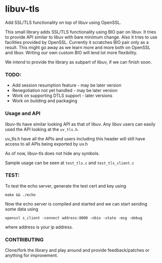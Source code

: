 # libuv-tls
Add SSL/TLS functionality on top of libuv using OpenSSL.

This small library adds SSL/TLS functionality using BIO pair on libuv. It tries to provide
API similar to libuv with bare minimum change. Also it tries to use facilities provided by
OpenSSL. Currently it scratches BIO pair only as a result. This might go away as we learn
more and more both on OpenSSL and libuv. Writing our own custom BIO will lend lot more
flexibility. 

We intend to provide the library as subpart of libuv, if we can finish soon.

### TODO:
- Add session resumption feature - may be later version
- Renegotiation not yet handled - may be later version
- Work on supporting DTLS support - later versions
- Work on building and packaging

### Usage and API
libuv-tls have similar looking API as that of libuv. Any libuv users can easily used the API 
looking at the `uv_tls.h`.

uv_tls.h have all the APIs and users including this header will still have access to all APIs
being exported by uv.h

As of now, libuv-tls does not hide any symbols.

Sample usage can be seen at ```test_tls.c``` and ```test_tls_client.c```


### TEST:
To test the echo server, generate the test cert and key using

```make && ./echo```

Now the echo server is compiled and started and we can start sending some data using

```openssl s_client -connect address:8000 -nbio -state -msg -debug```


where address is your ip address.

### CONTRIBUTING
Clone/fork the library and play around and provide feedback/patches or anything for improvement.
